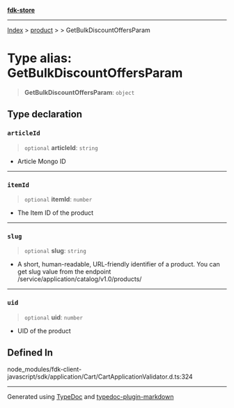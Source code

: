 [**fdk-store**](../../../README.md)
***

[Index](../../../API.md) > [product](../../README.md) > [<internal>](../README.md) > GetBulkDiscountOffersParam

# Type alias: GetBulkDiscountOffersParam

> **GetBulkDiscountOffersParam**: `object`

## Type declaration

### `articleId`

> `optional` **articleId**: `string`

- Article Mongo ID

***

### `itemId`

> `optional` **itemId**: `number`

- The Item ID of the product

***

### `slug`

> `optional` **slug**: `string`

- A short, human-readable, URL-friendly identifier
of a product. You can get slug value from the endpoint
/service/application/catalog/v1.0/products/

***

### `uid`

> `optional` **uid**: `number`

- UID of the product

## Defined In

node\_modules/fdk-client-javascript/sdk/application/Cart/CartApplicationValidator.d.ts:324

***
Generated using [TypeDoc](https://typedoc.org/) and [typedoc-plugin-markdown](https://www.npmjs.com/package/typedoc-plugin-markdown)
